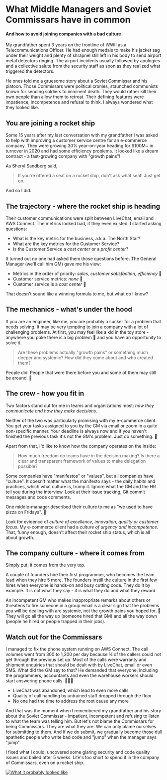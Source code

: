 # What Middle Managers and Soviet Commissars have in common
#### And how to avoid joining companies with a bad culture

My grandfather spent 3 years on the frontline of WWII as a Telecommunications Officer. He had enough medals to make his jacket sag under their weight and plenty of shrapnel still left in his body to send airport metal detectors ringing. The airport incidents usually followed by apologies and a collective salute from the security staff as soon as they realized what triggered the detectors.

He ones told me a gruesome story about a Soviet Commissar and his platoon. Those Commissars were political cronies, staunched communists known for sending soldiers to imminent death. They would rather kill their own people than allow them to retreat. Their defining features were impatience, incompetence and refusal to think. I always wondered what they looked like.

## You are joining a rocket ship

Some 15 years after my last conversation with my grandfather I was asked to help with improving a customer service centre for an e-commerce company. They were growing 30% year-on-year heading for $100M+ in turnover in 2020 and had some efficiency problems. It looked like a dream contract - a fast-growing company with "growth pains"!

As Sheryl Sandberg said, 
> If you're offered a seat on a rocket ship, don't ask what seat! Just get on.

And so I did.

## The trajectory - where the rocket ship is heading

Their customer communications were split between LiveChat, email and AWS Connect. The metrics looked bad, if they even existed. I started asking questions:

* What is the key metric for the business, a.k.a. The North Star?
* What are the key metrics for the Customer Service?
* Is the Customer Service a *cost center* or a *profit center*?

It turned out no one had asked them those questions before. The General Manager (we'll call him GM) gave me his view:

* Metrics in the order of priority: *sales, customer satisfaction, efficiency* 🚩
* Customer service metrics: *none* 🚩
* Customer service is a *cost center* 🚩 

 That doesn't sound like a winning formula to me, but what do I know?

## The mechanics - what's under the hood

If you are an engineer, like me, you are probably a sucker for a problem that needs solving. It may be very tempting to join a company with a lot of challenging problems. At first, you may feel like a kid in the toy store - anywhere you poke there is a big problem 🚩 and you have an opportunity to solve it. 

> Are these problems actually "growth pains" or something much deeper and systemic? How did they come about and who created them?

People did. People that were there before you and some of them may still be around. 🚩

## The crew - how you fit in

Two factors stand out for me in teams and organizations most: *how they communicate and how they make decisions*.

Neither of the two was particularly promising with my e-commerce client. You get your tasks assigned to you by the GM via email or zoom in a quite non-specific manner. Your deadline is always now and if you haven't finished the previous task it's not the GM's problem. Just do something. 🚩

Apart from that, I'd like to know how the company operates on the inside:

> How much freedom do teams have in the decision making? Is there a clear and transparent framework of values to make delegation possible?

Some companies have "manifestos" or "values", but all companies have "culture". It doesn't matter what the manifesto says - the daily habits and practices, which what culture is, trump it. Ignore what the GM and the HR tell you during the interview. Look at their issue tracking, Git commit messages and code comments.

One middle-manager described their culture to me as "we used to have pizza on Fridays". 🚩

Look for evidence of *culture of excellence, innovation, quality or customer focus*. My e-commerce client had a *culture of urgency and incompetence*. That, funny enough, doesn't affect their rocket ship status, which is all about growth.

## The company culture - where it comes from

Simply put, it comes from the very top.

A couple of founders hire their first programmer, who becomes the team lead when they hire 5 more. The founders instill the culture in the first few hires when everyone is hands-on and busy cutting code. They do it by example. It is not what they say - it is what they do and what they reward. 

An incompetent GM who makes inappropriate remarks about others or threatens to fire someone in a group email is a clear sign that the problems you will be dealing with are systemic, not the growth pains you hoped for. 🚩 They will go all the way up (someone hired that GM) and all the way down (people he hired or people trapped in their jobs).

## Watch out for the Commissars

I managed to fix the phone system running on AWS Connect. The call volumes went from 300 to 1,200 per day because ¾ of the callers could not get through the previous set up. Most of the calls were warranty and shipment enquiries that should be dealt with by LiveChat, email or even SMS. What did the GM say to that? He demanded that everyone, including the programmers, accountants and even the warehouse workers should start answering phone calls. 🚩🚩🚩

* LiveChat was abandoned, which lead to even more calls
* Quality of call handling by untrained staff dropped through the floor
* No one had the time to address the root cause any more

And that was the moment when I remembered my grandfather and his story about the Soviet Commissar - impatient, incompetent and refusing to listen to what the team was telling him. But let's not blame the Commissars for being Commissars. They are what they are. We can only blame ourselves for submitting to them. And if we do submit, we gradually become those dull apathetic people who write bad code and "jump" when the manager says "jump".

I fixed what I could, uncovered some glaring security and code quality issues and bailed after 5 weeks. Life's too short to spend it in the company of Commissars, even on a rocket ship.

[![What it probably looked like](https://img.youtube.com/vi/L8fWp-i-BGA/0.jpg)](https://www.youtube.com/watch?v=L8fWp-i-BGA)